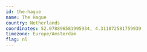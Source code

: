 ```yaml
---
id: the-hague
name: The Hague
country: Netherlands
coordinates: 52.078896581995934, 4.311872581759939
timezone: Europe/Amsterdam
flag: nl
---
```

